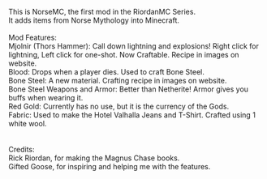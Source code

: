 This is NorseMC, the first mod in the RiordanMC Series.<br>
It adds items from Norse Mythology into Minecraft.<br>
<br>
Mod Features:<br>
Mjolnir (Thors Hammer): Call down lightning and explosions! Right click for lightning, Left click for one-shot. Now Craftable. Recipe in images on website.<br>
Blood: Drops when a player dies. Used to craft Bone Steel.<br>
Bone Steel: A new material. Crafting recipe in images on website.<br>
Bone Steel Weapons and Armor: Better than Netherite! Armor gives you buffs when wearing it.<br>
Red Gold: Currently has no use, but it is the currency of the Gods.<br>
Fabric: Used to make the Hotel Valhalla Jeans and T-Shirt. Crafted using 1 white wool.<br>
<br>
<br>
Credits:<br>
Rick Riordan, for making the Magnus Chase books.<br>
Gifted Goose, for inspiring and helping me with the features.